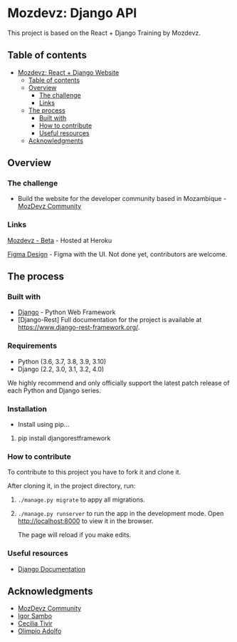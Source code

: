 # Mozdevz: Django API

This project is based on the React + Django Training by Mozdevz.  

## Table of contents

- [Mozdevz: React + Django Website](#mozdevz-react--django-website)
  - [Table of contents](#table-of-contents)
  - [Overview](#overview)
    - [The challenge](#the-challenge)
    - [Links](#links)
  - [The process](#the-process)
    - [Built with](#built-with)
    - [How to contribute](#how-to-contribute)
    - [Useful resources](#useful-resources)
  - [Acknowledgments](#acknowledgments)

## Overview

### The challenge

- Build the website for the developer community based in Mozambique - [MozDevz Community](https://github.com/mozdevz)

### Links

[Mozdevz - Beta](mozdevz-api.herokuapp.com/api/) - Hosted at Heroku

[Figma Design](https://www.figma.com/file/aWCVAvMyCHSj0POFTU0w5Z/MozdevzUI?node-id=0%3A1) - Figma with the UI. Not done yet, contributors are welcome.

## The process

### Built with

- [Django](https://www.djangoproject.com/) - Python Web Framework
- [Django-Rest] Full documentation for the project is available at https://www.django-rest-framework.org/.

### Requirements

- Python (3.6, 3.7, 3.8, 3.9, 3.10)
- Django (2.2, 3.0, 3.1, 3.2, 4.0)

We highly recommend and only officially support the latest patch release of each Python and Django series.

### Installation

- Install using pip...

 1. pip install djangorestframework


### How to contribute

To contribute to this project you have to fork it and clone it.

After cloning it, in the project directory, run:

 1.  `./manage.py migrate` to appy all migrations.

 2.  `./manage.py runserver` to run the app in the development mode.
     Open [http://localhost:8000](http://localhost:8000) to view it in the browser.

     The page will reload if you make edits.

### Useful resources

- [Django Documentation](https://docs.djangoproject.com/en/3.2/)

## Acknowledgments

- [MozDevz Community](https://github.com/mozdevz)
- [Igor Sambo](https://twitter.com/LSambo02)
- [Cecilia Tivir](https://github.com/ctivir)
- [Olimpio Adolfo](https://twitter.com/rnrnshn)
